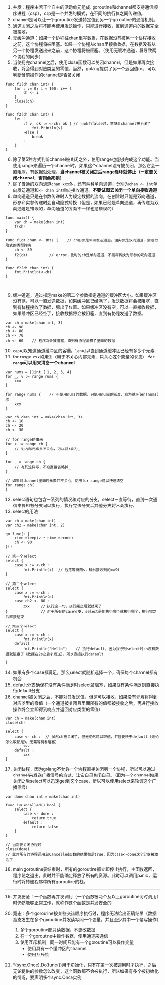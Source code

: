 1. 并发：程序由若干个自主的活动单元组成. goroutine和channel都支持通信顺序进程（csp），csp是一个并发的模式，在不同的执行体之间传递值。
2. channel是可以让一个goroutine发送特定值到另一个goroutine的通信机制。
3. 通道关闭之后将不能再使用发送操作，只能进行接收，直到通道内的数据完全被接收。
4. 无缓冲通道：如果一个协程往chan里写数据，在数据没有被另一个协程接收之前，这个协程将被阻塞。如果一个协程从chan里接收数据，在数据没有从另一个协程发送出来之前，这个协程将被阻塞。（使用无缓冲通道，将导致两个协程的同步）
5. 当使用完channel之后，使用close函数可以关闭channel，但是如果再次接收，将会得到对应类型的零值，当然，golang提供了另一个返回值ok，可以判断当前操作的channel是否被关闭
```golang
func f1(ch chan int) {
	for i := 0; i < 100; i++ {
		ch <- i
	}
	close(ch)
}

func f2(ch chan int) {
	for {
		if v, ok := <-ch; ok { // 当ok为false时，意味着channel被关闭了
			fmt.Println(v)
		}else {
			break
		}
	}
}
```

6. 除了第5种方式判断channel被关闭之外，使用range也能够完成这个功能。当使用range来遍历一个channel时，如果这个channel没有被关闭，那么它会一直阻塞，有数据就处理，**当channel被关闭之后range循环就停止（一定要关闭channel，否则会死锁）**
7. 除了普通的双向通道`chan xxx`外，还有两种单向通道，分别为`chan <- int`单向发送通道和`<- chan int`单向接收通道。**不要试图去关闭一个单向接收通道**
8. 单向通道只是在参数传递时人为规定数据的流向，在创建时只能是双向通道，形参和实参传递时会自动隐式转换（但是，如果已经是单向通道，再传递为双向通道是错误的，单向通道的方向不一样也是错误的）
```golang
func main() {
	var ch = make(chan int)
	f(ch)
}

func f(ch chan <- int) {	// ch形参是单向发送通道，但实参是双向通道，会进行隐式的类型转换
	ch <- 89
	f2(ch)			// error，此时的ch是单向通道，不能再转换为形参的双向通道
}

func f2(ch chan int) {
	fmt.Println(<-ch)
}



```
9. 缓冲通道，通过指定make的第二个参数指定通道的缓冲区大小。如果缓冲区没有满，可以一直发送数据，如果缓冲区已经满了，发送数据将会被阻塞，直到有协程接收了数据，腾出了位置。如果缓冲区没有空，可以一直接收数据，如果缓冲区已经空了，接收数据将会被阻塞，直到有协程发送了数据。
```golang
var ch = make(chan int, 3)
ch <- 90
ch <- 80
ch <- 70
ch <- 60	// 程序将会被阻塞，直到有协程消费了里面的数据
```

10. `cap`可以知道通道缓冲区的容量，`len`可以直到通道缓冲区已经有多少个元素
11. for range xxx的用法（用于不关心内部元素，只关心这个变量的长度） **`for range`可以用来清空一个channel**
```golang
var nums = []int { 1, 2, 3, 4}
for _, v := range nums {
	xxx
}

for range nums {	// 不使用nums的数据，只使用nums的长度，意为循环len(nums)次
	xxx
}

var ch chan int = make(chan int, 3)
ch <- 10
ch <- 20
ch <- 30

// for range的由来
for x := range ch {
	// 对内部元素并不关心，可以将x改为_
}

for _ = range ch {
	// 与其这样写，不如直接省略掉_
}

// 如果对channel里面的元素并不关心，使用for range可以快速清空
for range ch{
}
```

12. select语句也包含一系列的情况和对应的分支，select一直等待，直到一次通信来告知有分支可以执行，执行完该分支后其他分支将不会执行。
13. select的用法
```golang
var ch = make(chan int)
var ch2 = make(chan int, 2)

go func() {
	time.Sleep(2 * time.Second)
	ch <- 90
}()

// 第一个select
select {
	case x := <-ch :
		fmt.Println(x)	// 程序等待两s，输出接收到的x=90
}

// 第二个select
select {
	case x := <-ch :
		fmt.Println(x)
	case ch2 <- 80 :
		xxx		// 执行这一句，执行完之后就结束了
}				// 对于所有的case分支，select是能执行哪个就执行哪个，执行完之后直接结束

// 第三个select
select {
	case x := <-ch :
		fmt.Println(x)
	default :
		fmt.Println("Hello")	// 执行default，因为执行到select时ch没有数据就阻塞了（数据在2s之后才发送），所以直接执行default

}
```

14. 如果有多个case都满足，那么select就随机选择一个，确保每个channel都有机会
15. default分支确保在没有条件满足时select被阻塞，如果没有条件满足则直接执行default分支
16. channel被关闭之后，不能对其发送值，但是可以接收，如果没有元素将得到对应类型的零值（一个通道被关闭且里面所有的值都被接收之后，再进行接收操作将会立即得到响应并返回对应类型的零值）
```golang
var ch = make(chan int)
close(ch)

select {
	case <- ch :  // 虽然ch被关闭了，但是仍然可以取值，并且要快于default（无论怎么取都是0，无需等待和阻塞）
		xxx
	default :
		xxx
}
```

17. 关闭协程，因为golang不允许一个协程直接关闭另一个协程，所以可以通过channel来发送广播信号的方式，让它自己关闭自己。（因为一个channel如果关闭之后select可以迅速get到这个case，所以可以使用select来轮询这个广播信号）
```golang
var done chan int = make(chan int)

func isCancelled() bool {
	select {
		case <- done :
			return true
		default :
			return false
	}
}

// 当需要关闭协程时
close(done)
// 此时所有的协程调用isCancelled函数的结果都是true，因为case<-done这个分支被激活了
```

18. main goroutine要结束时，所有的goroutine都立即停止执行，主函数返回，程序随之退出。此时并不能确定释放了所有的资源。此时可以调用panic，运行时将转储程序中所有goroutine的栈。

---

19. 并发安全：一个函数再并发调用（一个函数被两个及以上goroutine同时调用）时仍然能够正常工作，就称作这个函数是并发安全的
20. 竟态：多个goroutine按某些交错顺序执行时，程序无法给出正确结果（数据竟态发生在多个goroutine并发读写同一个变量，并且至少其中一个是写操作）
	1. 多个goroutine都只读数据，不更改数据
	2. 在一个goroutine中操作数据，使用通道来通信
	3. 使用互斥机制，同一时间只能有一个goroutine可以操作变量
		+ 使用具有一个缓冲区的channel
		+ 使用互斥锁

21. *(sync.Once).Do(func())用于初始化，只有在第一次被调用时才执行，之后无论提供的参数怎么改变，这个函数都不会被执行，所以如果有多个被初始化的情况，要声明多个sync.Once实例

